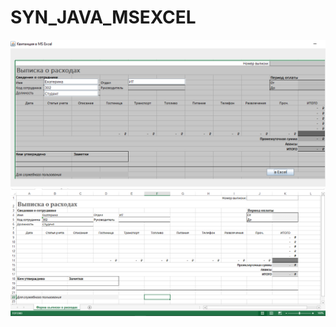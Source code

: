 # SYN_JAVA_MSEXCEL
![Image alt](https://github.com/YekaterinaSuslova/SYN_JAVA_MSEXCEL/raw/master/screen1.png)
![Image alt](https://github.com/YekaterinaSuslova/SYN_JAVA_MSEXCEL/raw/master/screen2.png)
